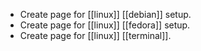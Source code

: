 - Create page for [[linux]] [[debian]] setup.
- Create page for [[linux]] [[fedora]] setup.
- Create page for [[linux]] [[terminal]].